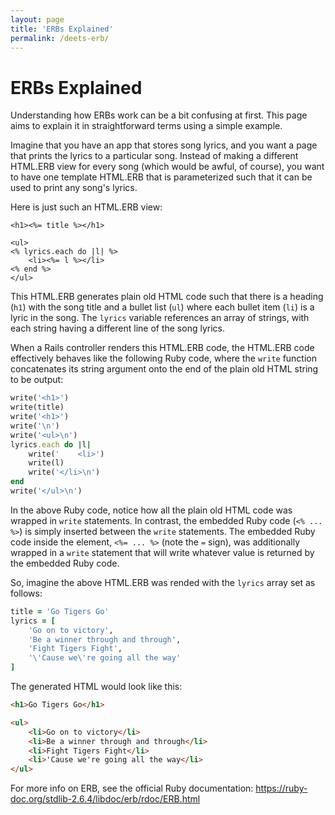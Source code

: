 ```yaml
---
layout: page
title: 'ERBs Explained'
permalink: /deets-erb/
---
```


# ERBs Explained

Understanding how ERBs work can be a bit confusing at first. This page aims to explain it in straightforward terms using a simple example.

Imagine that you have an app that stores song lyrics, and you want a page that prints the lyrics to a particular song. Instead of making a different HTML.ERB view for every song (which would be awful, of course), you want to have one template HTML.ERB that is parameterized such that it can be used to print any song's lyrics.

Here is just such an HTML.ERB view:

```erb
<h1><%= title %></h1>

<ul>
<% lyrics.each do |l| %>
    <li><%= l %></li>
<% end %>
</ul>
```

This HTML.ERB generates plain old HTML code such that there is a heading (`h1`) with the song title and a bullet list (`ul`) where each bullet item (`li`) is a lyric in the song. The `lyrics` variable references an array of strings, with each string having a different line of the song lyrics.

When a Rails controller renders this HTML.ERB code, the HTML.ERB code effectively behaves like the following Ruby code, where the `write` function concatenates its string argument onto the end of the plain old HTML string to be output:

```ruby
write('<h1>')
write(title)
write('<h1>')
write('\n')
write('<ul>\n')
lyrics.each do |l|
    write('    <li>')
    write(l)
    write('</li>\n')
end
write('</ul>\n')
```

In the above Ruby code, notice how all the plain old HTML code was wrapped in `write` statements. In contrast, the embedded Ruby code (`<% ... %>`) is simply inserted between the `write` statements. The embedded Ruby code inside the element, `<%= ... %>` (note the `=` sign), was additionally wrapped in a `write` statement that will write whatever value is returned by the embedded Ruby code.

So, imagine the above HTML.ERB was rended with the `lyrics` array set as follows:

```ruby
title = 'Go Tigers Go'
lyrics = [
    'Go on to victory',
    'Be a winner through and through',
    'Fight Tigers Fight',
    '\'Cause we\'re going all the way'
]
```

The generated HTML would look like this:

```html
<h1>Go Tigers Go</h1>

<ul>
    <li>Go on to victory</li>
    <li>Be a winner through and through</li>
    <li>Fight Tigers Fight</li>
    <li>'Cause we're going all the way</li>
</ul>

```

For more info on ERB, see the official Ruby documentation: <https://ruby-doc.org/stdlib-2.6.4/libdoc/erb/rdoc/ERB.html>

